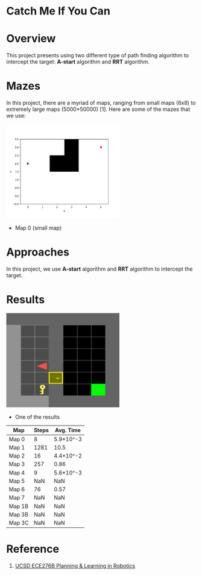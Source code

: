 # Catch Me If You Can

# Overview

This project presents using two different type of path finding algorithm to intercept the target: **A-start** algorithm
and **RRT** algorithm.

# Mazes

In this project, there are a myriad of maps, ranging from small maps (6x8) to extremely large maps (5000*50000) [1].
Here are some of the mazes that we use:

<picture>
  <img src="https://github.com/neilchen1998/catch-me-if-you-can/blob/main/maps/map-0.png" width="300" height="250">
</picture>

- Map 0 (small map)

# Approaches

In this project, we use **A-start** algorithm
and **RRT** algorithm to intercept the target.

# Results

<picture>
  <img src="https://github.com/neilchen1998/escape-the-maze/blob/main/result-example-gif.gif" width="300" height="250">
</picture>

- One of the results

| Map | Steps | Avg. Time |
| ------------- | ------------- | -------- |
| Map 0  | 8  | 5.9*10^-3 |
| Map 1  | 1281  | 10.5 |
| Map 2  | 16  | 4.4*10^-2 |
| Map 3  | 257  | 0.86 |
| Map 4  | 9  | 5.6*10^-3 |
| Map 5  | NaN  | NaN |
| Map 6  | 76  | 0.57 |
| Map 7  | NaN  | NaN |
| Map 1B  | NaN  | NaN |
| Map 3B  | NaN  | NaN |
| Map 3C  | NaN  | NaN |

# Reference

1. [UCSD ECE276B Planning & Learning in Robotics](https://natanaso.github.io/ece276b/)
